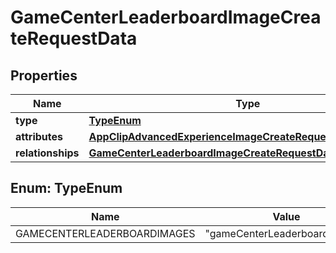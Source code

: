 

# GameCenterLeaderboardImageCreateRequestData


## Properties

| Name | Type | Description | Notes |
|------------ | ------------- | ------------- | -------------|
|**type** | [**TypeEnum**](#TypeEnum) |  |  |
|**attributes** | [**AppClipAdvancedExperienceImageCreateRequestDataAttributes**](AppClipAdvancedExperienceImageCreateRequestDataAttributes.md) |  |  |
|**relationships** | [**GameCenterLeaderboardImageCreateRequestDataRelationships**](GameCenterLeaderboardImageCreateRequestDataRelationships.md) |  |  |



## Enum: TypeEnum

| Name | Value |
|---- | -----|
| GAMECENTERLEADERBOARDIMAGES | &quot;gameCenterLeaderboardImages&quot; |



